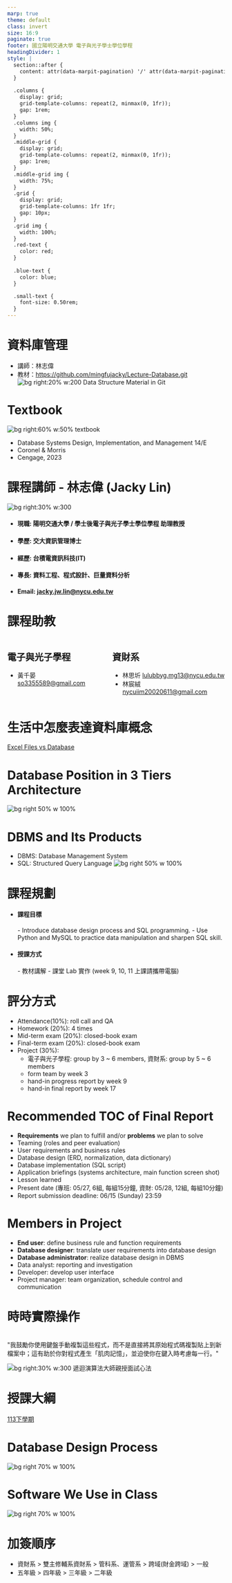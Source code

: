 ```yaml
---
marp: true
theme: default
class: invert
size: 16:9
paginate: true
footer: 國立陽明交通大學 電子與光子學士學位學程
headingDivider: 1
style: |
  section::after {
    content: attr(data-marpit-pagination) '/' attr(data-marpit-pagination-total);
  }
  
  .columns {
    display: grid;
    grid-template-columns: repeat(2, minmax(0, 1fr));
    gap: 1rem;
  }
  .columns img {
    width: 50%;
  }
  .middle-grid {
    display: grid;
    grid-template-columns: repeat(2, minmax(0, 1fr));
    gap: 1rem;
  }
  .middle-grid img {
    width: 75%;
  }
  .grid {
    display: grid;
    grid-template-columns: 1fr 1fr;
    gap: 10px;
  }
  .grid img {
    width: 100%;
  }
  .red-text {
    color: red;
  }
  
  .blue-text {
    color: blue;  
  }

  .small-text {
    font-size: 0.50rem;
  }
---
```

# 資料庫管理
- 講師：林志偉
- 教材：https://github.com/mingfujacky/Lecture-Database.git
![bg right:20% w:200 Data Structure Material in Git](files/image/qrcode_lecture_database.png)

# Textbook
![bg right:60% w:50% textbook](files/image/cover_of_database_systems_14e.jpg)
- Database Systems Design, Implementation, and Management 14/E
- Coronel & Morris
- Cengage, 2023

# 課程講師 - 林志偉 (Jacky Lin)
![bg right:30% w:300](files/image/jacky_last_day_in_tsmc.jpg)

- #### 現職: 陽明交通大學 / 學士後電子與光子學士學位學程 助理教授
- #### 學歷: 交大資訊管理博士
- #### 經歷: 台積電資訊科技(IT)
- #### 專長: 資料工程、程式設計、巨量資料分析
- #### Email: jacky.jw.lin@nycu.edu.tw

# 課程助教
<div class="columns">
<div>

## 電子與光子學程
- 黃千晏 so3355589@gmail.com
</div>
<div>

## 資財系
- 林思圻 lulubbyg.mg13@nycu.edu.tw
- 林宸絨 nycuiim20020611@gmail.com
</div>
</div>

# 生活中怎麼表達資料庫概念
[Excel Files vs Database](https://youtu.be/7yYbbKyyHvw?si=Y3vrhXjLHS4FGtkN)

# Database Position in 3 Tiers Architecture
![bg right 50% w 100%](files/image/3_tier_architecture.png)

# DBMS and Its Products
- DBMS: Database Management System
- SQL: Structured Query Language
![bg right 50% w 100%](files/image/DBMS_SQL.jpg)



# 課程規劃
- #### 課程目標
  *-* Introduce database design process and SQL programming.
  *-* Use Python and MySQL to practice data manipulation and sharpen SQL skill.
- #### 授課方式
  *-* 教材講解
  *-* 課堂 Lab 實作 (week 9, 10, 11 上課請攜帶電腦)

# 評分方式
- Attendance(10%): roll call and QA 
- Homework (20%): 4 times
- Mid-term exam (20%): closed-book exam
- Final-term exam (20%): closed-book exam
- Project (30%): 
  - 電子與光子學程: group by 3 ~ 6 members, 資財系: group by 5 ~ 6 members
  - form team by week 3
  - hand-in progress report by week 9
  - hand-in final report by week 17

# Recommended TOC of Final Report
- **Requirements** we plan to fulfill and/or **problems** we plan to solve
- Teaming (roles and peer evaluation)
- User requirements and business rules
- Database design (ERD, normalization, data dictionary)
- Database implementation (SQL script)
- Application briefings (systems architecture, main function screen shot) 
- Lesson learned
- Present date (專班: 05/27,  6組, 每組15分鐘, 資財: 05/28, 12組, 每組10分鐘)
- Report submission deadline: 06/15 (Sunday) 23:59 


# Members in Project
- **End user**: define business rule and function requirements 
- **Database designer**: translate user requirements into database design
- **Database administrator**: realize database design in DBMS
- Data analyst: reporting and investigation
- Developer: develop user interface
- Project manager: team organization, schedule control and communication

# 時時實際操作
<br>
"我鼓勵你使用鍵盤手動複製這些程式，而不是直接將其原始程式碼複製貼上到新檔案中；這有助於你對程式產生「肌肉記憶」，並迫使你在鍵入時考慮每一行。"

![bg right:30% w:300 遞迴演算法大師親授面試心法](https://i3.momoshop.com.tw/1721136961/goodsimg/0013/030/254/13030254_R.jpg)

# 授課大綱
[113下學期](https://timetable.nycu.edu.tw/?r=main/crsoutline&Acy=113&Sem=2&CrsNo=520015&lang=zh-tw)

# Database Design Process
![bg right 70% w 100%](files/image/database_design_process.jpg)

# Software We Use in Class
![bg right 70% w 100%](files/image/workbench.jpg)

# 加簽順序
- 資財系 > 雙主修輔系資財系 > 管科系、運管系 > 跨域(財金跨域) > 一般
- 五年級 > 四年級 > 三年級 > 二年級 
